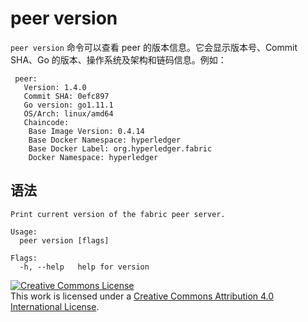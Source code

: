 # peer version

`peer version` 命令可以查看 peer 的版本信息。它会显示版本号、Commit SHA、Go 的版本、操作系统及架构和链码信息。例如：

```
 peer:
   Version: 1.4.0
   Commit SHA: 0efc897
   Go version: go1.11.1
   OS/Arch: linux/amd64
   Chaincode:
    Base Image Version: 0.4.14
    Base Docker Namespace: hyperledger
    Base Docker Label: org.hyperledger.fabric
    Docker Namespace: hyperledger
```

## 语法

```
Print current version of the fabric peer server.

Usage:
  peer version [flags]

Flags:
  -h, --help   help for version
```


<a rel="license" href="http://creativecommons.org/licenses/by/4.0/"><img alt="Creative Commons License" style="border-width:0" src="https://i.creativecommons.org/l/by/4.0/88x31.png" /></a><br />This work is licensed under a <a rel="license" href="http://creativecommons.org/licenses/by/4.0/">Creative Commons Attribution 4.0 International License</a>.
